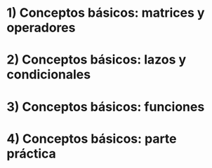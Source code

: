 # 1) Conceptos básicos: matrices y operadores

# 2) Conceptos básicos: lazos y condicionales

# 3) Conceptos básicos: funciones

# 4) Conceptos básicos: parte práctica
